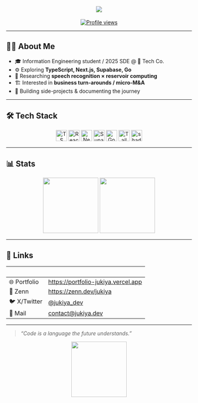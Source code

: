 <!-- README.md @ github.com/<username>/<username> -->

<h1 align="center">
  <img src="https://readme-typing-svg.herokuapp.com/?lines=Hey,+I’m+Jukiya+%F0%9F%91%8B;Web+Engineer;ML+Enthusiast;Aspiring+Entrepreneur&center=true&size=22">
</h1>

<p align="center">
  <a href="https://github.com/jukiyakusuki">
    <img src="https://komarev.com/ghpvc/?username=jukiyakusuki&style=flat-square&color=blue" alt="Profile views"/>
  </a>
</p>

---

## 🧑‍💻 About Me

- 🎓 Information Engineering student / 2025 SDE @ 🍣 Tech Co.
- ⚙️ Exploring **TypeScript, Next.js, Supabase, Go**  
- 🧠 Researching **speech recognition × reservoir computing**  
- 🏗 Interested in **business turn-arounds / micro-M&A**  
- 🚀 Building side-projects & documenting the journey

---

## 🛠 Tech Stack

<div align="center">
  <img src="https://cdn.jsdelivr.net/gh/devicons/devicon/icons/typescript/typescript-original.svg" height="30" alt="TS"/>
  <img src="https://cdn.jsdelivr.net/gh/devicons/devicon/icons/react/react-original.svg" height="30" alt="React"/>
  <img src="https://cdn.jsdelivr.net/gh/devicons/devicon/icons/nextjs/nextjs-original.svg" height="30" alt="Next.js"/>
  <img src="https://supabase.com/images/logo-dark.png" height="30" alt="Supabase"/>
  <img src="https://cdn.jsdelivr.net/gh/devicons/devicon/icons/go/go-original.svg" height="30" alt="Go"/>
  <img src="https://cdn.jsdelivr.net/gh/devicons/devicon/icons/tailwindcss/tailwindcss-plain.svg" height="30" alt="Tailwind"/>
  <img src="https://raw.githubusercontent.com/shadcn/ui/12b75/logo.svg" height="30" alt="shadcn"/>
</div>

---

## 📊 Stats

<p align="center">
  <img src="https://github-readme-stats.vercel.app/api?username=jukiyakusuki&show_icons=true&theme=tokyonight&hide=issues,contribs" height="150"/>
  <img src="https://github-readme-streak-stats.herokuapp.com?user=jukiyakusuki&theme=tokyonight" height="150"/>
</p>

---

## 🔗 Links

| &nbsp; | &nbsp; |
|:--|:--|
| 🌐 Portfolio | <https://portfolio-jukiya.vercel.app> |
| 📝 Zenn | <https://zenn.dev/jukiya> |
| 🐦 X/Twitter | [@jukiya_dev](https://twitter.com/jukiya_dev) |
| 📧 Mail | contact@jukiya.dev |

---

> *“Code is a language the future understands.”*  

<p align="center">
  <img src="https://media.giphy.com/media/26xBwdIuRJiAIqHwA/giphy.gif" width="150"/>
</p>
